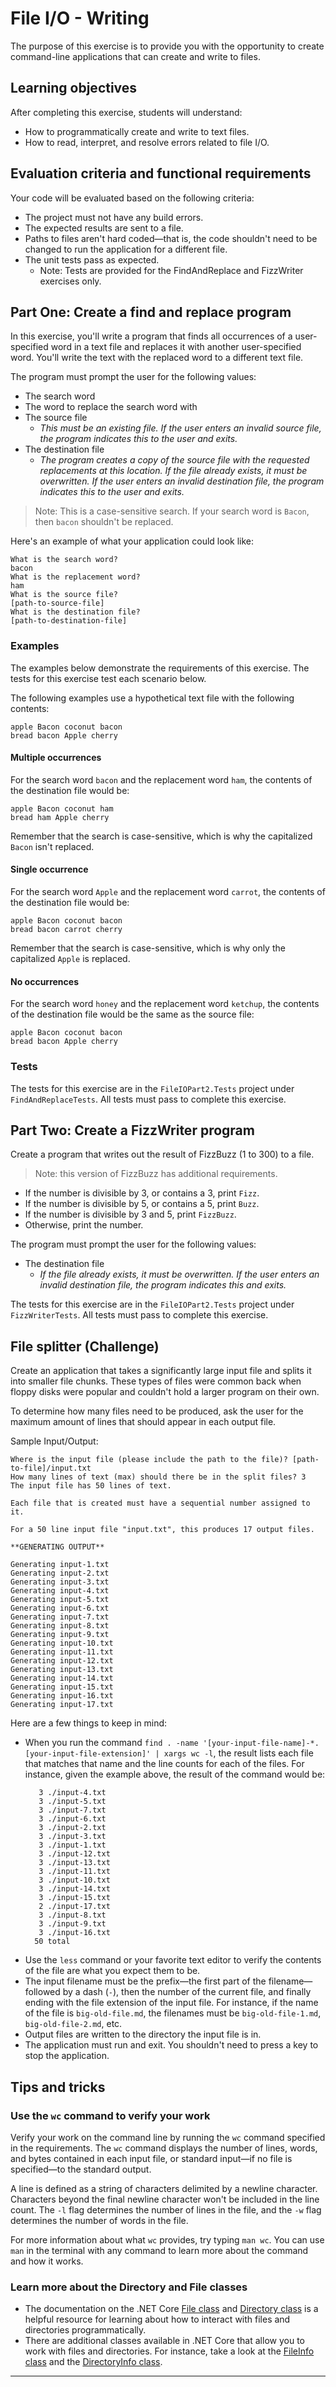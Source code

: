 # File I/O - Writing

The purpose of this exercise is to provide you with the opportunity to create command-line applications that can create and write to files.

## Learning objectives

After completing this exercise, students will understand:

* How to programmatically create and write to text files.
* How to read, interpret, and resolve errors related to file I/O.

## Evaluation criteria and functional requirements

Your code will be evaluated based on the following criteria:

* The project must not have any build errors.
* The expected results are sent to a file.
* Paths to files aren't hard coded—that is, the code shouldn't need to be changed to run the application for a different file.
* The unit tests pass as expected.
  * Note: Tests are provided for the FindAndReplace and FizzWriter exercises only.

## Part One: Create a find and replace program

In this exercise, you'll write a program that finds all occurrences of a user-specified word in a text file and replaces it with another user-specified word. You'll write the text with the replaced word to a different text file.

The program must prompt the user for the following values:

* The search word
* The word to replace the search word with
* The source file
  * *This must be an existing file. If the user enters an invalid source file, the program indicates this to the user and exits.*
* The destination file
  * *The program creates a copy of the source file with the requested replacements at this location. If the file already exists, it must be overwritten. If the user enters an invalid destination file, the program indicates this to the user and exits.*

> Note: This is a case-sensitive search. If your search word is `Bacon`, then `bacon` shouldn't be replaced.

Here's an example of what your application could look like:

```
What is the search word?
bacon
What is the replacement word?
ham
What is the source file?
[path-to-source-file]
What is the destination file?
[path-to-destination-file]
```

### Examples

The examples below demonstrate the requirements of this exercise. The tests for this exercise test each scenario below.

The following examples use a hypothetical text file with the following contents:

```
apple Bacon coconut bacon
bread bacon Apple cherry
```

#### Multiple occurrences

For the search word `bacon` and the replacement word `ham`, the contents of the destination file would be:

```
apple Bacon coconut ham
bread ham Apple cherry
```

Remember that the search is case-sensitive, which is why the capitalized `Bacon` isn't replaced.

#### Single occurrence

For the search word `Apple` and the replacement word `carrot`, the contents of the destination file would be:

```
apple Bacon coconut bacon
bread bacon carrot cherry
```

Remember that the search is case-sensitive, which is why only the capitalized `Apple` is replaced.

#### No occurrences

For the search word `honey` and the replacement word `ketchup`, the contents of the destination file would be the same as the source file:

```
apple Bacon coconut bacon
bread bacon Apple cherry
```

### Tests

The tests for this exercise are in the `FileIOPart2.Tests` project under `FindAndReplaceTests`. All tests must pass to complete this exercise.

## Part Two: Create a FizzWriter program

Create a program that writes out the result of FizzBuzz (1 to 300) to a file.

> Note: this version of FizzBuzz has additional requirements.

* If the number is divisible by 3, or contains a 3, print `Fizz`.
* If the number is divisible by 5, or contains a 5, print `Buzz`.
* If the number is divisible by 3 and 5, print `FizzBuzz`.
* Otherwise, print the number.

The program must prompt the user for the following values:

* The destination file
  * *If the file already exists, it must be overwritten. If the user enters an invalid destination file, the program indicates this and exits.*

The tests for this exercise are in the `FileIOPart2.Tests` project under `FizzWriterTests`. All tests must pass to complete this exercise.

## File splitter (Challenge)

Create an application that takes a significantly large input file and splits it into smaller file chunks. These types of files were common back when floppy disks were popular and couldn't hold a larger program on their own.

To determine how many files need to be produced, ask the user for the maximum amount of lines that should appear in each output file.

Sample Input/Output:
```
Where is the input file (please include the path to the file)? [path-to-file]/input.txt
How many lines of text (max) should there be in the split files? 3
The input file has 50 lines of text.

Each file that is created must have a sequential number assigned to it.

For a 50 line input file "input.txt", this produces 17 output files.

**GENERATING OUTPUT**

Generating input-1.txt
Generating input-2.txt
Generating input-3.txt
Generating input-4.txt
Generating input-5.txt
Generating input-6.txt
Generating input-7.txt
Generating input-8.txt
Generating input-9.txt
Generating input-10.txt
Generating input-11.txt
Generating input-12.txt
Generating input-13.txt
Generating input-14.txt
Generating input-15.txt
Generating input-16.txt
Generating input-17.txt

```

Here are a few things to keep in mind:

* When you run the command `find . -name '[your-input-file-name]-*.[your-input-file-extension]' | xargs wc -l`, the result lists each file that matches that name and the line counts for each of the files. For instance, given the example above, the result of the command would be:
    ```
       3 ./input-4.txt
       3 ./input-5.txt
       3 ./input-7.txt
       3 ./input-6.txt
       3 ./input-2.txt
       3 ./input-3.txt
       3 ./input-1.txt
       3 ./input-12.txt
       3 ./input-13.txt
       3 ./input-11.txt
       3 ./input-10.txt
       3 ./input-14.txt
       3 ./input-15.txt
       2 ./input-17.txt
       3 ./input-8.txt
       3 ./input-9.txt
       3 ./input-16.txt
      50 total
    ```
* Use the `less` command or your favorite text editor to verify the contents of the file are what you expect them to be.
* The input filename must be the prefix—the first part of the filename—followed by a dash (`-`), then the number of the current file, and finally ending with the file extension of the input file. For instance, if the name of the file is `big-old-file.md`, the filenames must be `big-old-file-1.md`, `big-old-file-2.md`, etc.
* Output files are written to the directory the input file is in.
* The application must run and exit. You shouldn't need to press a key to stop the application.

## Tips and tricks

### Use the `wc` command to verify your work

Verify your work on the command line by running the `wc` command specified in the requirements. The `wc` command displays the number of lines, words, and bytes contained in each input file, or standard input—if no file is specified—to the standard output.

A line is defined as a string of characters delimited by a newline character. Characters beyond the final newline character won't be included in the line count. The `-l` flag determines the number of lines in the file, and the `-w` flag determines the number of words in the file.

For more information about what `wc` provides, try typing `man wc`. You can use `man` in the terminal with any command to learn more about the command and how it works.

### Learn more about the Directory and File classes

* The documentation on the .NET Core [File class][file-api-docs] and [Directory class][directory-api-docs] is a helpful resource for learning about how to interact with files and directories programmatically.
* There are additional classes available in .NET Core that allow you to work with files and directories. For instance, take a look at the [FileInfo class][file-info-api-docs] and the [DirectoryInfo class][directory-info-api-docs].


---

[directory-api-docs]: https://docs.microsoft.com/en-us/dotnet/api/system.io.directory?view=netcore-3.1
[directory-info-api-docs]: https://docs.microsoft.com/en-us/dotnet/api/system.io.directoryinfo?view=netcore-3.1
[file-api-docs]: https://docs.microsoft.com/en-us/dotnet/api/system.io.file?view=netcore-3.1
[file-info-api-docs]: https://docs.microsoft.com/en-us/dotnet/api/system.io.fileinfo?view=netcore-3.1
